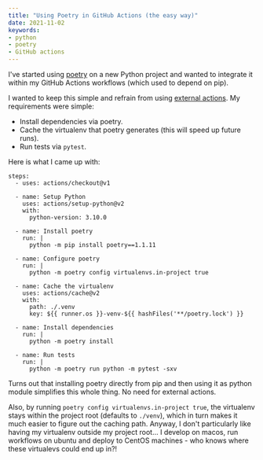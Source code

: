 ```yaml
---
title: "Using Poetry in GitHub Actions (the easy way)"
date: 2021-11-02
keywords:
- python
- poetry
- GitHub actions
---
```


I've started using [poetry](https://python-poetry.org/) on a new Python project and wanted to integrate it within my GitHub Actions workflows
(which used to depend on pip).

I wanted to keep this simple and refrain from using [external actions](https://github.com/marketplace/actions/python-poetry-action). My requirements 
were simple:

- Install dependencies via poetry.
- Cache the virtualenv that poetry generates (this will speed up future runs).
- Run tests via `pytest`.

Here is what I came up with:
```
steps:
  - uses: actions/checkout@v1

  - name: Setup Python
    uses: actions/setup-python@v2
    with:
      python-version: 3.10.0

  - name: Install poetry
    run: |
      python -m pip install poetry==1.1.11

  - name: Configure poetry
    run: |
      python -m poetry config virtualenvs.in-project true

  - name: Cache the virtualenv
    uses: actions/cache@v2
    with:
      path: ./.venv
      key: ${{ runner.os }}-venv-${{ hashFiles('**/poetry.lock') }}

  - name: Install dependencies
    run: |
      python -m poetry install

  - name: Run tests
    run: |
      python -m poetry run python -m pytest -sxv

```

Turns out that installing poetry directly from pip and then using it as python module simplifies this whole thing. No need for external actions. 

Also, by running `poetry config virtualenvs.in-project true`, the virtualenv stays within the project root (defaults to `./venv`), which in 
turn makes it much easier to figure out the caching path. Anyway, I don't particularly like having my virtualenv outside my project root... I develop
on macos, run workflows on ubuntu and deploy to CentOS machines - who knows where these virtualevs could end up in?!
